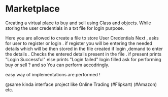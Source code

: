 # Marketplace
Creating a virtual place to buy and sell using Class and objects. While storing the user credentials in a txt file for login purpose.

 Here you are allowed to create a file to store User Credentials
 Next , asks for user to register or login .
 if register you will be entering the needed details which will be then stored in the file created
 if login ,demand to enter the details . Checks the entered details present in the file .
 if present prints "Login Successful" else prints "Login failed"
 login filled ask for performing buy or sell ? and so You can perform accodringly.

easy way of implementations are performed ! 

@same kinda interface project like Online Trading (#Flipkart) (#Amazon) etc.
